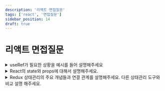 ```yaml
---
description: '리액트 면접질문'
tags: ['react', '면접질문']
sidebar_position: 14
draft: true
---
```


# 리액트 면접질문

<details>
<summary>useRef가 필요한 상황을 예시를 들어 설명해주세요</summary>
<div markdown="1">

답변일자: 2023.04.04.

- 가장 많이 useRef를 사용했던 경우는 JSX에서 DOM을 선택하는 경우였습니다. hook의 본래 의도는 아닙니다. 하지만 많이 사용하면서 정착하게 되었습니다.
- 리액트의 라이프사이클의 영향을 받지 않고 값을 저장해야 할 때 활용합니다. 즉 값이 Props, State가 아닌 값으로 보관해서 갱신되어도 리렌더링을 시키지 않기 위해 활용합니다.
- DOM 노드의 위치나 크기를 측정하기 위해 활용합니다.
- 참고로 어떤 활용이든 Ref를 접미어로 붙이는 것이 컨벤션은 동일합니다.

1. DOM Ref

리액트를 처음배우고 DOM을 조작하고 제어할 때 활용하는 방식입니다.

```tsx
import { useRef, useEffect } from 'react';

export const DomRef = () => {
  const inputRef = useRef(null);

  useEffect(() => {
    inputRef.current.focus();
  }, []);

  return (
    <div>
      <input type="text" ref={inputRef} />
    </div>
  );
};
```

이렇게 DOM 선택을 할 수 있습니다.

참고로 custom hook으로 활용하기 위해 특정 DOM만 선택가능하도록 제네릭도 활용할 수 있습니다.

```tsx
import { useRef, useEffect } from 'react';

export const DomRef = () => {
  const inputRef = useRef<HTMLInputElement>(null!);

  useEffect(() => {
    inputRef.current.focus();
  }, []);

  return (
    <div>
      <input type="text" ref={inputRef} />
    </div>
  );
};
```

이렇게 하면 오직 input만 지정할 수 있게 만들 수 있습니다.

원래 의도한 활용법은 리액트의 라이프사이클과 무관하게 값을 저장하고 갱신하기 위함입니다.

2. MutableRef

라이프사이클과 무관하고 갱신이 리렌더링을 시키는 것을 방지할 때 활용하는 방법입니다.

```ts
import { useRef, useEffect } from 'react';

export const App = () => {
  const numRef = useRef<string | null>(null);
  useEffect(() => {
    const todoItem = fetch('https://jsonplaceholder.typicode.com/todos/1')
      .then((response) => response.json())
      .then((json) => console.log(json));
    numRef.current.value = todoItem.id;
  }, []);
  return <div>{numRef.current}</div>;
};
```

useRef로 만든 인스턴스의 current에 useEffect 콜백함수 안에 있는 값을 참조시켜서 외부로 가져오는 방법으로 활용하는 것도 가능합니다.

```tsx
import { useState, useRef, useEffect } from 'react';

export const MutableRef = () => {
  const [timer, setTimer] = useState(0);
  const interValRef = useRef<number | null>(null);

  const stopTimer = () => {
    if (interValRef.current) window.clearInterval(interValRef.current);
  };

  useEffect(() => {
    interValRef.current = window.setInterval(() => {
      setTimer((timer) => timer + 1);
    }, 1000);
    return () => {
      stopTimer();
    };
  }, []);

  return (
    <div>
      HookTimer - {timer} -{' '}
      <button onClick={() => stopTimer()}>Stop Timer</button>
    </div>
  );
};
```

`MutableRef`는 각각의 적절한 타입을 지정합니다. 이경우는 `number`를 타입으로 지정해줘야 합니다.

이런식으로 `useEffect`로 부터 자유롭게 값을 할 당할 수 있습니다.

```js
function CounterKai() {
  const counter = useRef(0);
  useEffect(() => {
    const timer = setInterval(() => {
      counter.current += 1;
    }, 1000);
    return () => {
      clearInterval(timer);
      alert('<CounterKai/>:', counter.current);
    };
  }, []);
  return (
    <div>
      <p>{counter.current}</p>
    </div>
  );
}
```

감이 잘 안 온다면 인터넷에서 찾은 다른 예시입니다.

[React Hooks useEffect를 쓸 때, useState vs useRef (feat.closure)](https://cereme.dev/frontend/react-hooks-useeffect-useref-feat-closure/)

3. Callback Ref

DOM Ref는 DOM을 동작시키고 쓰기(write)작업과 비슷합니다. Callback Ref는 DOM을 읽을 때 활용합니다. 또 useRef hook을 사용하는 것이 아니라 useCallback hook을 활용하기 때문에 useRef를 사용한 경우라고 볼 수 없습니다. 하지만 Ref 개념을 다룰 때는 같이 알아야 하는 것 중 하나입니다.

```js
function MeasureExample() {
  const [height, setHeight] = useState(0);

  const measuredRef = useCallback((node) => {
    if (node !== null) {
      setHeight(node.getBoundingClientRect().height);
    }
  }, []);

  return (
    <>
      <h1 ref={measuredRef}>Hello, world</h1>
      <h2>The above header is {Math.round(height)}px tall</h2>
    </>
  );
}
```

4. 결론

- useRef는 DOM을 조작하고 제어할 때 활용하는 DOMRef의 경우가 있습니다.
- 라이프사이클과 무관하게 데이터를 보관하기 위해 MutableRef가 존재합니다.
- useRef를 활용하는 경우가 아니지만 DOM 측정을 위해 활용하는 Callback Ref로 DOM의 변화를 감지할 수 있습니다. DOM을 참조한다는 측면에서 같이 알아 둬야 합니다.

---

[이화랑 블로그 - React useRef의 다양한 활용 방법(mutable object, callback ref와 forwardRef)](https://leehwarang.github.io/2020/11/29/ref.html)

[cereme.dev - React Hooks useEffect를 쓸 때, useState vs useRef (feat.closure)](https://cereme.dev/frontend/react-hooks-useeffect-useref-feat-closure/)

[Codevolution - React TypeScript Tutorial - 16 - useRef Hook](https://www.youtube.com/watch?v=hA4i1RTbZ2A)

[전 리액트 공식문서 - 콜백 ref](https://ko.reactjs.org/docs/refs-and-the-dom.html#callback-refs)

[전 리액트 공식문서 - DOM 노드를 측정하려면 어떻게 해야 합니까?](https://ko.reactjs.org/docs/hooks-faq.html#how-can-i-measure-a-dom-node)

</div>
</details>

<details>
<summary>React의 state와 props에 대해서 설명해주세요.</summary>
<div markdown="1">

React의 State와 Props는 리액트가 리렌더링을 위해 참조하는 데이터입니다. 하지만 그 이외에는 차이가 없습니다. 먼저 State는 그 해당하는 컴포넌트가 갖고 있는 값입니다. useState hook을 사용해서 값을 생성하고 useState의 setter함수를 실행해서 값을 갱신할 수 있습니다. 또 이 setter함수가 실행되었다는 것 자체가 리렌더링 트리거로 화면상 보일 UI를 갱신할 수 있습니다. Props는 DOM트리에서 부모 컴포넌트가 갖고 있는 데이터를 자식 컴포넌트로 전달하는 값에 불과합니다. Props도 다양한 상황에 따라 갱신될 수 있습니다. Props에 갱신이 발생하면 리렌더링의 트리거로 UI를 갱신합니다.

state는 넓은 의미를 갖을수도 있습니다. local state는 컴포넌트가 독립적으로 활용하거나 global state로 다른 컴포넌트에 호출하고 참조하거나 서버로 부터 통신의 진행 상태를 보여주는 server state 등 다양한 값이 될 수 있습니다. 또 모든 state는 서버에 저장할 필요는 없습니다. 일부 state는 화면상 상호작용하기 위한 정보만 담기 위한 state도 존재합니다. 하지만 대부분의 state는 서버에서 가져온 데이터고 mutation 요청에 따라 갱신될 수 있습니다.

<details>
<summary>State란 무엇인가?</summary>
<div markdown="2">

답변일자: 2023.04.05.

State란 정확히는 화면에 보이는 컴포넌트에 한정된 인스턴스에 불과합니다. 인스턴스란 클래스로 생성하는 구체적인 하나의 객체입니다. 그리고 이 객체는 값 그자체가 getter이고 두번째 배열에서 나오는 set을 접두어로 붙이는 함수가 setter입니다.

> State is local to a component instance on the screen.
>
> -react.dev

하지만 모델을 뷰에 반영시키는 데이터 중 하나라는 정의가 개인적으로 더 와닿았습니다.

</div>
</details>

---

[State is isolated and private](https://react.dev/learn/state-a-components-memory#state-is-isolated-and-private)

</div>
</details>

<details>
<summary>Redux 상태관리의 주요 개념들과 연결 관계를 설명해주세요. 다른 상태관리 도구와 비교 설명 해주세요.</summary>
<div markdown="1">

답변일자: 2023.04.06.

Redux 상태관리의 주요 개념들과 연결 관계를 설명해주세요. 다른 상태관리 도구와 비교 설명 해주세요.

핵심용어: action(type, function), dispatcher, store, selector, slice, reducer, payload, state, subscribe, Builder, Middleware, Thunk

Redux의 상태관리 라이브러리로 2가지 패턴을 갖고 있습니다. ducks 패턴과 flux 패턴입니다.

ducks 패턴은 Redux가 하나의 통합된 Store에서 State를 관리하는 패턴을 의미합니다. ~~개인적으로는 패턴보단 독선이라고 생각합니다.~~ 각설하고 중요한 점은 단일 모듈 즉 모든 길이 로마로 향하듯이 모든 State는 Store에 담습니다. Store 모듈 하나 안에 모두 담으면 생기는 장점은 다른 모듈과 충돌이 없어진다는 점입니다. 또 유지보수하고 확장하기 유리합니다. RTK와 Zustand를 기준으로 이제는 slice만 추가하는 확장을 해주면 됩니다. 특이한 점은 RTK-Query도 Store에 담습니다. ducks 패턴은 프로그램을 구성하는 방식에 대한 패턴입니다.

flux 패턴은 State가 단방향으로 흐르도록 하는 패턴입니다. 리덕스에는 Redux의 모듈(module)과 RTK의 슬라이스(slice)가 있습니다. 모두 논하겠습니다.

Redux의 모듈(module)의 경우 경우 Store 모듈에 모든 reducer를 결합시킵니다. Store에는 rootReducer를 위치시키고 combineReducers로 하나로 통합한 뒤에 createStore로 보관합니다. 그리고 전역상태로 관리할 reducer와 initial state를 만들고 state 갱신을 제어할 action을 만듭니다. action은 action value인 상수와 action creator 함수를 만듭니다. 또 action creator는 렉시컬 환경에 있는 action value를 참조하고 반환합니다. 만약에 dispatch할 컴포넌트에서 payload를 store로 전달해야 할 상황에는 객체를 반환하도록 합니다. 또 이 객체는 type을 키로 action value를 값으로 하고 payload를 객체 키의 식별자와 매개변수 식별자가 같아 단축구문으로 표기합니다. 또 selector 함수도 만들어 구독을 쉽게 해줄 수 있게 해줍니다. store에 있는 값을 읽기만 하는 행위를 보고 구독(subscribe)이라고 합니다. 반대로 값을 갱신할 때는 action creator와 dispatcher를 호출해야 합니다. dispatcher는 action creator를 담을 Middleware 함수입니다. dispatcher로 action creator를 전달하고 action creator로 action value로 실행시키려는 reducer의 type을 고르고 실행합니다. reducer의 action type에 해당하느 state가 갱신되고 그 state를 store에서 구독하던 모든 컴포넌트는 해당 갱신을 화면에 반영합니다.

RTK의 슬라이스(slice)의 경우 모듈이 슬라이스로 바뀐 것입니다. 더 간소해지고 서버통신을 위해 thunk도 지원했었고 현재는 RTK-Query를 지원하고 있습니다. 제일먼저 하는 것은 store를 만드는 것입니다. store는 configureStore에 reducer를 보관할 객체를 대입하면 됩니다. reducer를 키로하고 객체를 값으로 합니다. 객체를 값으로할 때 거기에 슬라이스에 해당하는 reducer를 넣으면 됩니다. 슬라이스를 만들 때는 initial state를 만들고 슬라이스를 만듭니다. createSlice 안에 객체를 대입하면 됩니다. action creator, action value는 name의 값으로 대체됩니다. initialState는 단축표기로 대입합니다. reducers에는 실행시킬 메서드를 담은 객체를 대입합니다. 객체의 메서드 이름은 createSlice의 action 프로퍼티를 객체 구조분해 할당으로 유출시킬 수 있습니다. 이 메서드 이름을 dispatcher에 대입해서 사용합니다. 또 통신과 관련될 경우 extraReducers 프로퍼티를 슬라이스 객체에 추가합니다. extraReducers는 빌더 표기법으로 thunk 함수를 작성합니다. thunk 함수는 고유한 키를 갖은 문자열을 대입하고 비동기 통신함수를 대입합니다. 비동기 통신함수는 payload와 thunkAPI를 매개변수로 갖는 함수입니다. 그리고 반환값은 thunkAPI의 프로퍼티별로 통신 상태에 따라 대입하면 됩니다. 또 구독을 위해 selector 함수도 만드는 것도 동일합니다. 또 dispatch할 때는 비동기는 thunk 함수를 동기는 슬라이스의 액션함수를 대입합니다.

다른 상태관리 도구는 도구별로 접근방법이 다 다릅니다. recoil, jotai의 경우 atom을 만들고 읽고 쓰기로 원자화된 상태관리를 합니다. 또 다른 아키텍쳐를 구성하는 전략으로 server state로 React-Query, SWR, apollo client와 간소한 client state(local state & globe state)로 context API, Jotai, Zustand와 조합해 사용하는 경우도 있습니다.

</div>
</details>
